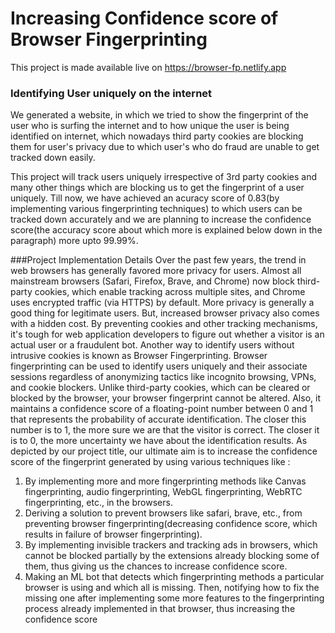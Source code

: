 # Increasing Confidence score of Browser Fingerprinting
This project is made available live on https://browser-fp.netlify.app

### Identifying User uniquely on the internet
We generated a website, in which we tried to show the fingerprint of the user who is surfing the internet and to how unique the user is being identified on internet, which nowadays third party cookies are blocking them for user's privacy due to which user's who do fraud are unable to get tracked down easily.

This project will track users uniquely irrespective of 3rd party cookies and many other things which are blocking us to get the fingerprint of a user uniquely. Till now, we have achieved an acuracy score of 0.83(by implementing various fingerprinting techniques) to which users can be tracked down accurately and we are planning to increase the confidence score(the accuracy score about which more is explained below down in the paragraph) more upto 99.99%. 

###Project Implementation Details 
Over the past few years, the trend in web browsers has generally favored more privacy for users. Almost all mainstream browsers (Safari, Firefox, Brave, and Chrome) now block third-party cookies, which enable tracking across multiple sites, and Chrome uses encrypted traffic (via HTTPS) by default. More privacy is generally a good thing for legitimate users. But, increased browser privacy also comes with a hidden cost. By preventing cookies and other tracking mechanisms, it's tough for web application developers to figure out whether a visitor is an actual user or a fraudulent bot. Another way to identify users without intrusive cookies is known as Browser Fingerprinting. 
Browser fingerprinting can be used to identify users uniquely and their associate sessions regardless of anonymizing tactics like incognito browsing, VPNs, and cookie blockers. Unlike third-party cookies, which can be cleared or blocked by the browser, your browser fingerprint cannot be altered. 
Also, it maintains a confidence score of a floating-point number between 0 and 1 that represents the probability of accurate identification. The closer this number is to 1, the more sure we are that the visitor is correct. The closer it is to 0, the more uncertainty we have about the identification results. As depicted by our project title, our ultimate aim is to increase the confidence score of the fingerprint generated by using various techniques like :

1. By implementing more and more fingerprinting methods like Canvas fingerprinting, audio fingerprinting, WebGL fingerprinting, WebRTC fingerprinting, etc., in the browsers.
2. Deriving a solution to prevent browsers like safari, brave, etc., from preventing browser fingerprinting(decreasing confidence score, which results in failure of browser fingerprinting).
3. By implementing invisible trackers and tracking ads in browsers, which cannot be blocked partially by the extensions already blocking some of them, thus giving us the chances to increase confidence score.
4. Making an ML bot that detects which fingerprinting methods a particular browser is using and which all is missing. Then, notifying how to fix the missing one after implementing some more features to the fingerprinting process already implemented in that browser, thus increasing the confidence score
